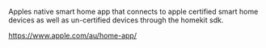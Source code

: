 Apples native smart home app that connects to apple certified smart home devices as well as un-certified devices through the homekit sdk. 

https://www.apple.com/au/home-app/